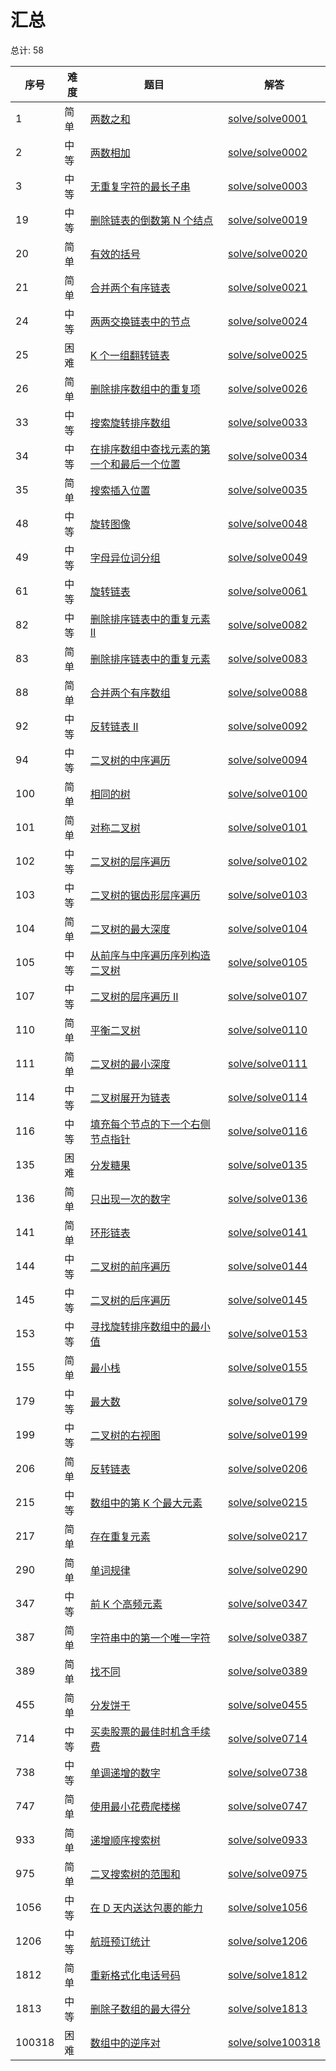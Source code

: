# 汇总

<!--- table -->

总计: 58

| 序号   | 难度 | 题目                                                                                                                                    | 解答                                      |
| ------ | ---- | --------------------------------------------------------------------------------------------------------------------------------------- | ----------------------------------------- |
| 1      | 简单 | [两数之和](https://leetcode-cn.com/problems/two-sum/)                                                                                   | [solve/solve0001](../solve/solve0001)     |
| 2      | 中等 | [两数相加](https://leetcode-cn.com/problems/add-two-numbers/)                                                                           | [solve/solve0002](../solve/solve0002)     |
| 3      | 中等 | [无重复字符的最长子串](https://leetcode-cn.com/problems/longest-substring-without-repeating-characters/)                                | [solve/solve0003](../solve/solve0003)     |
| 19     | 中等 | [删除链表的倒数第 N 个结点](https://leetcode-cn.com/problems/remove-nth-node-from-end-of-list/)                                         | [solve/solve0019](../solve/solve0019)     |
| 20     | 简单 | [有效的括号](https://leetcode-cn.com/problems/valid-parentheses/)                                                                       | [solve/solve0020](../solve/solve0020)     |
| 21     | 简单 | [合并两个有序链表](https://leetcode-cn.com/problems/merge-two-sorted-lists/)                                                            | [solve/solve0021](../solve/solve0021)     |
| 24     | 中等 | [两两交换链表中的节点](https://leetcode-cn.com/problems/swap-nodes-in-pairs/)                                                           | [solve/solve0024](../solve/solve0024)     |
| 25     | 困难 | [K 个一组翻转链表](https://leetcode-cn.com/problems/reverse-nodes-in-k-group/)                                                          | [solve/solve0025](../solve/solve0025)     |
| 26     | 简单 | [删除排序数组中的重复项](https://leetcode-cn.com/problems/remove-duplicates-from-sorted-array/)                                         | [solve/solve0026](../solve/solve0026)     |
| 33     | 中等 | [搜索旋转排序数组](https://leetcode-cn.com/problems/search-in-rotated-sorted-array/)                                                    | [solve/solve0033](../solve/solve0033)     |
| 34     | 中等 | [在排序数组中查找元素的第一个和最后一个位置](https://leetcode-cn.com/problems/find-first-and-last-position-of-element-in-sorted-array/) | [solve/solve0034](../solve/solve0034)     |
| 35     | 简单 | [搜索插入位置](https://leetcode-cn.com/problems/search-insert-position/)                                                                | [solve/solve0035](../solve/solve0035)     |
| 48     | 中等 | [旋转图像](https://leetcode-cn.com/problems/rotate-image/)                                                                              | [solve/solve0048](../solve/solve0048)     |
| 49     | 中等 | [字母异位词分组](https://leetcode-cn.com/problems/group-anagrams/)                                                                      | [solve/solve0049](../solve/solve0049)     |
| 61     | 中等 | [旋转链表](https://leetcode-cn.com/problems/rotate-list/)                                                                               | [solve/solve0061](../solve/solve0061)     |
| 82     | 中等 | [删除排序链表中的重复元素 II](https://leetcode-cn.com/problems/remove-duplicates-from-sorted-list-ii/)                                  | [solve/solve0082](../solve/solve0082)     |
| 83     | 简单 | [删除排序链表中的重复元素](https://leetcode-cn.com/problems/remove-duplicates-from-sorted-list/)                                        | [solve/solve0083](../solve/solve0083)     |
| 88     | 简单 | [合并两个有序数组](https://leetcode-cn.com/problems/merge-sorted-array/)                                                                | [solve/solve0088](../solve/solve0088)     |
| 92     | 中等 | [反转链表 II](https://leetcode-cn.com/problems/reverse-linked-list-ii/)                                                                 | [solve/solve0092](../solve/solve0092)     |
| 94     | 中等 | [二叉树的中序遍历](https://leetcode-cn.com/problems/binary-tree-inorder-traversal/)                                                     | [solve/solve0094](../solve/solve0094)     |
| 100    | 简单 | [相同的树](https://leetcode-cn.com/problems/same-tree/)                                                                                 | [solve/solve0100](../solve/solve0100)     |
| 101    | 简单 | [对称二叉树](https://leetcode-cn.com/problems/symmetric-tree/)                                                                          | [solve/solve0101](../solve/solve0101)     |
| 102    | 中等 | [二叉树的层序遍历](https://leetcode-cn.com/problems/binary-tree-level-order-traversal/)                                                 | [solve/solve0102](../solve/solve0102)     |
| 103    | 中等 | [二叉树的锯齿形层序遍历](https://leetcode-cn.com/problems/binary-tree-zigzag-level-order-traversal/)                                    | [solve/solve0103](../solve/solve0103)     |
| 104    | 简单 | [二叉树的最大深度](https://leetcode-cn.com/problems/maximum-depth-of-binary-tree/)                                                      | [solve/solve0104](../solve/solve0104)     |
| 105    | 中等 | [从前序与中序遍历序列构造二叉树](https://leetcode-cn.com/problems/construct-binary-tree-from-preorder-and-inorder-traversal/)           | [solve/solve0105](../solve/solve0105)     |
| 107    | 中等 | [二叉树的层序遍历 II](https://leetcode-cn.com/problems/binary-tree-level-order-traversal-ii/)                                           | [solve/solve0107](../solve/solve0107)     |
| 110    | 简单 | [平衡二叉树](https://leetcode-cn.com/problems/balanced-binary-tree/)                                                                    | [solve/solve0110](../solve/solve0110)     |
| 111    | 简单 | [二叉树的最小深度](https://leetcode-cn.com/problems/minimum-depth-of-binary-tree/)                                                      | [solve/solve0111](../solve/solve0111)     |
| 114    | 中等 | [二叉树展开为链表](https://leetcode-cn.com/problems/flatten-binary-tree-to-linked-list/)                                                | [solve/solve0114](../solve/solve0114)     |
| 116    | 中等 | [填充每个节点的下一个右侧节点指针](https://leetcode-cn.com/problems/populating-next-right-pointers-in-each-node/)                       | [solve/solve0116](../solve/solve0116)     |
| 135    | 困难 | [分发糖果](https://leetcode-cn.com/problems/candy/)                                                                                     | [solve/solve0135](../solve/solve0135)     |
| 136    | 简单 | [只出现一次的数字](https://leetcode-cn.com/problems/single-number/)                                                                     | [solve/solve0136](../solve/solve0136)     |
| 141    | 简单 | [环形链表](https://leetcode-cn.com/problems/linked-list-cycle/)                                                                         | [solve/solve0141](../solve/solve0141)     |
| 144    | 中等 | [二叉树的前序遍历](https://leetcode-cn.com/problems/binary-tree-preorder-traversal/)                                                    | [solve/solve0144](../solve/solve0144)     |
| 145    | 中等 | [二叉树的后序遍历](https://leetcode-cn.com/problems/binary-tree-postorder-traversal/)                                                   | [solve/solve0145](../solve/solve0145)     |
| 153    | 中等 | [寻找旋转排序数组中的最小值](https://leetcode-cn.com/problems/find-minimum-in-rotated-sorted-array/)                                    | [solve/solve0153](../solve/solve0153)     |
| 155    | 简单 | [最小栈](https://leetcode-cn.com/problems/min-stack/)                                                                                   | [solve/solve0155](../solve/solve0155)     |
| 179    | 中等 | [最大数](https://leetcode-cn.com/problems/largest-number/)                                                                              | [solve/solve0179](../solve/solve0179)     |
| 199    | 中等 | [二叉树的右视图](https://leetcode-cn.com/problems/binary-tree-right-side-view/)                                                         | [solve/solve0199](../solve/solve0199)     |
| 206    | 简单 | [反转链表](https://leetcode-cn.com/problems/reverse-linked-list/)                                                                       | [solve/solve0206](../solve/solve0206)     |
| 215    | 中等 | [数组中的第 K 个最大元素](https://leetcode-cn.com/problems/kth-largest-element-in-an-array/)                                            | [solve/solve0215](../solve/solve0215)     |
| 217    | 简单 | [存在重复元素](https://leetcode-cn.com/problems/contains-duplicate/)                                                                    | [solve/solve0217](../solve/solve0217)     |
| 290    | 简单 | [单词规律](https://leetcode-cn.com/problems/word-pattern/)                                                                              | [solve/solve0290](../solve/solve0290)     |
| 347    | 中等 | [前 K 个高频元素](https://leetcode-cn.com/problems/top-k-frequent-elements/)                                                            | [solve/solve0347](../solve/solve0347)     |
| 387    | 简单 | [字符串中的第一个唯一字符](https://leetcode-cn.com/problems/first-unique-character-in-a-string/)                                        | [solve/solve0387](../solve/solve0387)     |
| 389    | 简单 | [找不同](https://leetcode-cn.com/problems/find-the-difference/)                                                                         | [solve/solve0389](../solve/solve0389)     |
| 455    | 简单 | [分发饼干](https://leetcode-cn.com/problems/assign-cookies/)                                                                            | [solve/solve0455](../solve/solve0455)     |
| 714    | 中等 | [买卖股票的最佳时机含手续费](https://leetcode-cn.com/problems/best-time-to-buy-and-sell-stock-with-transaction-fee/)                    | [solve/solve0714](../solve/solve0714)     |
| 738    | 中等 | [单调递增的数字](https://leetcode-cn.com/problems/monotone-increasing-digits/)                                                          | [solve/solve0738](../solve/solve0738)     |
| 747    | 简单 | [使用最小花费爬楼梯](https://leetcode-cn.com/problems/min-cost-climbing-stairs/)                                                        | [solve/solve0747](../solve/solve0747)     |
| 933    | 简单 | [递增顺序搜索树](https://leetcode-cn.com/problems/increasing-order-search-tree/)                                                        | [solve/solve0933](../solve/solve0933)     |
| 975    | 简单 | [二叉搜索树的范围和](https://leetcode-cn.com/problems/range-sum-of-bst/)                                                                | [solve/solve0975](../solve/solve0975)     |
| 1056   | 中等 | [在 D 天内送达包裹的能力](https://leetcode-cn.com/problems/capacity-to-ship-packages-within-d-days/)                                    | [solve/solve1056](../solve/solve1056)     |
| 1206   | 中等 | [航班预订统计](https://leetcode-cn.com/problems/corporate-flight-bookings/)                                                             | [solve/solve1206](../solve/solve1206)     |
| 1812   | 简单 | [重新格式化电话号码](https://leetcode-cn.com/problems/reformat-phone-number/)                                                           | [solve/solve1812](../solve/solve1812)     |
| 1813   | 中等 | [删除子数组的最大得分](https://leetcode-cn.com/problems/maximum-erasure-value/)                                                         | [solve/solve1813](../solve/solve1813)     |
| 100318 | 困难 | [数组中的逆序对](https://leetcode-cn.com/problems/shu-zu-zhong-de-ni-xu-dui-lcof/)                                                      | [solve/solve100318](../solve/solve100318) |

